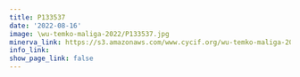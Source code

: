 ```yaml
---
title: P133537
date: '2022-08-16'
image: \wu-temko-maliga-2022/P133537.jpg
minerva_link: https://s3.amazonaws.com/www.cycif.org/wu-temko-maliga-2022/P133537/index.html
info_link:
show_page_link: false
---
```

